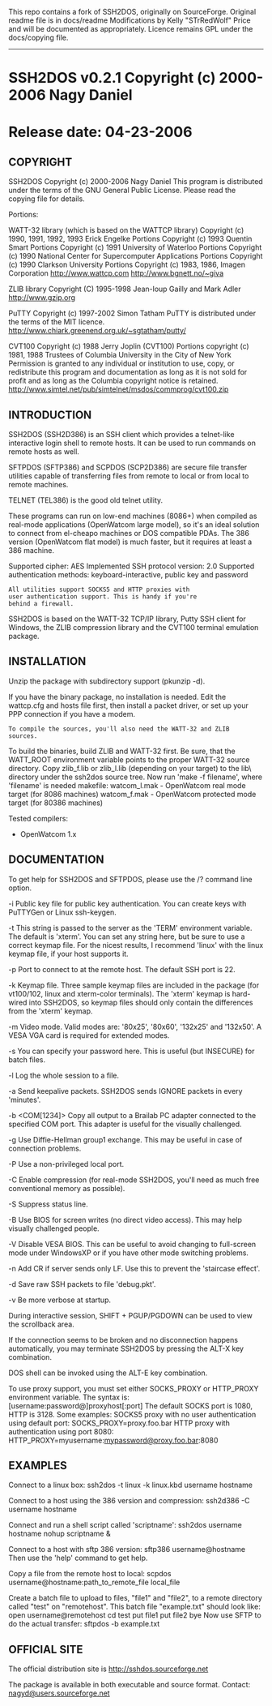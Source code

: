 This repo contains a fork of SSH2DOS, originally on SourceForge.
Original readme file is in docs/readme
Modifications by Kelly "STrRedWolf" Price and will be documented as appropriately.
Licence remains GPL under the docs/copying file.

-----

# SSH2DOS v0.2.1 Copyright (c) 2000-2006 Nagy Daniel
# Release date: 04-23-2006


## COPYRIGHT

SSH2DOS
Copyright (c) 2000-2006 Nagy Daniel
This program is distributed under the terms of the GNU General
Public License. Please read the copying file for details.

Portions:

WATT-32 library (which is based on the WATTCP library)
Copyright (c) 1990, 1991, 1992, 1993 Erick Engelke
Portions Copyright (c) 1993  Quentin Smart
Portions Copyright (c) 1991  University of Waterloo
Portions Copyright (c) 1990  National Center for Supercomputer Applications
Portions Copyright (c) 1990  Clarkson University
Portions Copyright (c) 1983, 1986, Imagen Corporation
http://www.wattcp.com
http://www.bgnett.no/~giva

ZLIB library
Copyright (C) 1995-1998 Jean-loup Gailly and Mark Adler
http://www.gzip.org

PuTTY
Copyright (c) 1997-2002 Simon Tatham
PuTTY is distributed under the terms of the MIT licence.
http://www.chiark.greenend.org.uk/~sgtatham/putty/

CVT100
Copyright (c) 1988 Jerry Joplin (CVT100)
Portions copyright (c) 1981, 1988 Trustees of Columbia University in the City of New York
Permission is granted to any individual or institution
to use, copy, or redistribute this program and
documentation as long as it is not sold for profit and
as long as the Columbia copyright notice is retained.
http://www.simtel.net/pub/simtelnet/msdos/commprog/cvt100.zip


## INTRODUCTION 

SSH2DOS (SSH2D386) is an SSH client which provides a telnet-like
interactive login shell to remote hosts. It can be used to run
commands on remote hosts as well.

SFTPDOS (SFTP386) and SCPDOS (SCP2D386) are secure file transfer
utilities capable of transferring files from remote to local or
from local to remote machines.

TELNET (TEL386) is the good old telnet utility.

These programs can run on low-end machines (8086+) when
compiled as real-mode applications (OpenWatcom large model),
so it's an ideal solution to connect from el-cheapo machines
or DOS compatible PDAs.
The 386 version (OpenWatcom flat model) is much faster,
	but it requires at least a 386 machine.

Supported cipher: AES
Implemented SSH protocol version: 2.0
Supported authentication methods: keyboard-interactive,
public key and password

	All utilities support SOCKS5 and HTTP proxies with
	user authentication support. This is handy if you're
	behind a firewall.

SSH2DOS is based on the WATT-32 TCP/IP library, Putty SSH client
for Windows, the ZLIB compression library and the CVT100
terminal emulation package.


## INSTALLATION

Unzip the package with subdirectory support (pkunzip -d).

If you have the binary package, no installation is needed.
Edit the wattcp.cfg and hosts file first, then install a packet
driver, or set up your PPP connection if you have a modem.

	To compile the sources, you'll also need the WATT-32 and ZLIB
	sources.
To build the binaries, build ZLIB and WATT-32 first. Be sure,
	that the WATT_ROOT environment variable points to the proper
WATT-32 source directory.
Copy zlib_f.lib or zlib_l.lib (depending on your target)
to the lib\ directory under the ssh2dos source tree.
	Now run 'make -f filename', where 'filename' is needed makefile:
	watcom_l.mak - OpenWatcom real mode target (for 8086 machines)
	watcom_f.mak - OpenWatcom protected mode target (for 80386 machines)

Tested compilers:
- OpenWatcom 1.x


## DOCUMENTATION

To get help for SSH2DOS and SFTPDOS, please use the /? command
line option.

-i <identity file> Public key file for public key authentication.
			You can create keys with PuTTYGen or Linux
			ssh-keygen.

-t <terminal type> This string is passed to the server as the
			'TERM' environment variable. The default is
			'xterm'. You can set any string here, but be
			sure to use a correct keymap file. For the
			nicest results, I recommend 'linux' with the
			linux keymap file, if your host supports it.

-p <port number>   Port to connect to at the remote host.
			The default SSH port is 22.

-k <keymap file>   Keymap file. Three sample keymap files are
			included in the package (for vt100/102,
			linux and xterm-color terminals). The 'xterm'
			keymap is hard-wired into SSH2DOS, so keymap
			files should only contain the differences
			from the 'xterm' keymap.

-m <mode>          Video mode. Valid modes are:
			'80x25', '80x60', '132x25' and '132x50'.
			A VESA VGA card is required for extended modes.

-s <password>      You can specify your password here. This is
			useful (but INSECURE) for batch files.

-l <log file>	   Log the whole session to a file.

-a <minutes>	   Send keepalive packets. SSH2DOS sends IGNORE
			packets in every 'minutes'.

-b <COM[1234]>     Copy all output to a Brailab PC adapter
			connected to the specified COM port.
			This adapter is useful for the visually
			challenged.

-g		   Use Diffie-Hellman group1 exchange. This may
			be useful in case of connection problems.

-P		   Use a non-privileged local port.

-C		   Enable compression (for real-mode SSH2DOS, you'll
			need as much free conventional memory as
			possible).

-S		   Suppress status line.

-B		   Use BIOS for screen writes (no direct video access).
						This may help visually challenged people.

-V		   Disable VESA BIOS. This can be useful to avoid
			changing to full-screen mode under WindowsXP
			or if you have other mode switching problems.

-n		   Add CR if server sends only LF. Use this to
			prevent the 'staircase effect'.

-d		   Save raw SSH packets to file 'debug.pkt'.

-v		   Be more verbose at startup.


During interactive session, SHIFT + PGUP/PGDOWN can be used
to view the scrollback area.

If the connection seems to be broken and no disconnection
happens automatically, you may terminate SSH2DOS by
pressing the ALT-X key combination.

DOS shell can be invoked using the ALT-E key combination.

To use proxy support, you must set either SOCKS_PROXY or
HTTP_PROXY environment variable. The syntax is:
	[username:password@]proxyhost[:port] 
The default SOCKS port is 1080, HTTP is 3128.
Some examples:
	SOCKS5 proxy with no user authentication using default port:
	SOCKS_PROXY=proxy.foo.bar
	HTTP proxy with authentication using port 8080:
	HTTP_PROXY=myusername:mypassword@proxy.foo.bar:8080


## EXAMPLES

Connect to a linux box:
	ssh2dos -t linux -k linux.kbd username hostname

Connect to a host using the 386 version and compression:
	ssh2d386 -C username hostname

Connect and run a shell script called 'scriptname':
	ssh2dos username hostname nohup scriptname &

Connect to a host with sftp 386 version:
	sftp386 username@hostname
Then use the 'help' command to get help.

Copy a file from the remote host to local:
	scpdos username@hostname:path_to_remote_file local_file

Create a batch file to upload to files, "file1" and "file2",
to a remote directory called "test" on "remotehost".
This batch file "example.txt" should look like:
	open username@remotehost
	cd test
	put file1
	put file2
	bye
Now use SFTP to do the actual transfer:
	sftpdos -b example.txt


## OFFICIAL SITE

The official distribution site is http://sshdos.sourceforge.net

The package is available in both executable and source format.
Contact: nagyd@users.sourceforge.net
